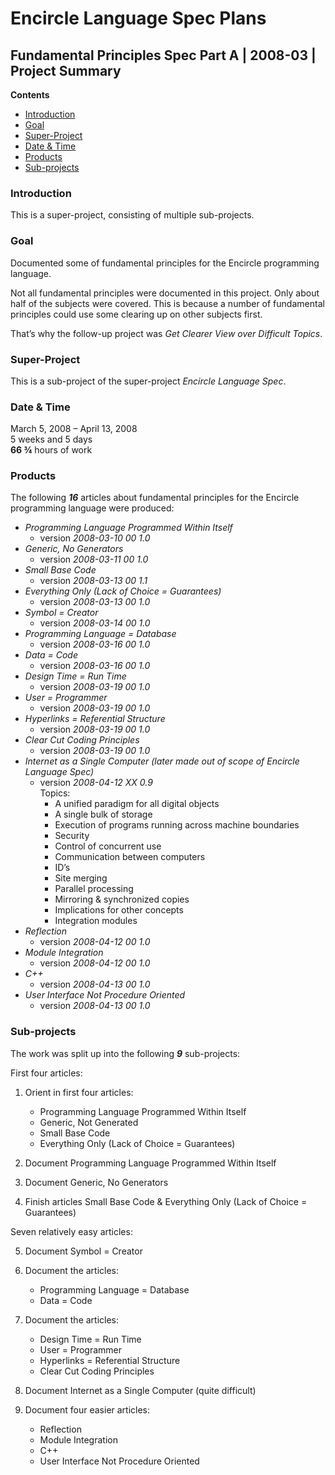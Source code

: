 ﻿Encircle Language Spec Plans
============================

Fundamental Principles Spec Part A | 2008-03 | Project Summary
--------------------------------------------------------------

__Contents__

- [Introduction](#introduction)
- [Goal](#goal)
- [Super-Project](#super-project)
- [Date & Time](#date--time)
- [Products](#products)
- [Sub-projects](#sub-projects)

### Introduction

This is a super-project, consisting of multiple sub-projects.

### Goal

Documented some of fundamental principles for the Encircle programming language.

Not all fundamental principles were documented in this project. Only about half of the subjects were covered. This is because a number of fundamental principles could use some clearing up on other subjects first.

That’s why the follow-up project was *Get Clearer View over Difficult Topics*.

### Super-Project

This is a sub-project of the super-project *Encircle Language Spec*.

### Date & Time

March 5, 2008 – April 13, 2008  
5 weeks and 5 days  
__66 ¾__ hours of work

### Products

The following __*16*__ articles about fundamental principles for the Encircle programming language were produced:

- *Programming Language Programmed Within Itself* 
    - version  *2008-03-10 00  1.0*
- *Generic, No Generators*
    - version  *2008-03-11 00  1.0*
- *Small Base Code*
    - version  *2008-03-13 00  1.1* 
- *Everything Only (Lack of Choice = Guarantees)*
    - version  *2008-03-13 00  1.0*
- *Symbol = Creator*
    - version  *2008-03-14 00  1.0*
- *Programming Language = Database*
    - version  *2008-03-16 00  1.0*
- *Data = Code*
    - version  *2008-03-16 00  1.0*
- *Design Time = Run Time*
    - version  *2008-03-19 00  1.0*
- *User = Programmer*
    - version  *2008-03-19 00  1.0*
- *Hyperlinks = Referential Structure*
    - version  *2008-03-19 00  1.0*
- *Clear Cut Coding Principles*
    - version  *2008-03-19 00  1.0*
- *Internet as a Single Computer (later made out of scope of Encircle Language Spec)*
    - version  *2008-04-12 XX  0.9*  
        Topics:
        - A unified paradigm for all digital objects
        - A single bulk of storage
        - Execution of programs running across machine boundaries
        - Security
        - Control of concurrent use
        - Communication between computers
        - ID’s
        - Site merging
        - Parallel processing
        - Mirroring & synchronized copies
        - Implications for other concepts
        - Integration modules
- *Reflection*
    - version  *2008-04-12 00  1.0* 
- *Module Integration*
    - version  *2008-04-12 00  1.0* 
- *C++*
    - version  *2008-04-13 00  1.0*  
- *User Interface Not Procedure Oriented*
    - version  *2008-04-13 00  1.0* 


### Sub-projects

The work was split up into the following __*9*__ sub-projects:

First four articles:

1. Orient in first four articles:

    - Programming Language Programmed Within Itself
    - Generic, Not Generated
    - Small Base Code
    - Everything Only (Lack of Choice = Guarantees)

2. Document Programming Language Programmed Within Itself

3. Document Generic, No Generators

4. Finish articles Small Base Code & Everything Only (Lack of Choice = Guarantees)

Seven relatively easy articles:

5. Document Symbol = Creator

6. Document the articles:

    - Programming Language = Database
    - Data = Code

7. Document the articles:

    - Design Time = Run Time
    - User = Programmer
    - Hyperlinks = Referential Structure
    - Clear Cut Coding Principles

8. Document Internet as a Single Computer (quite difficult)

9. Document four easier articles:

   - Reflection
   - Module Integration
   - C++
   - User Interface Not Procedure Oriented